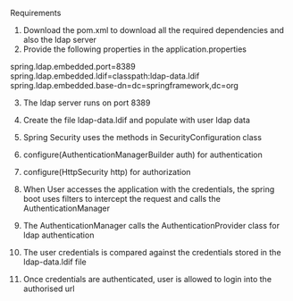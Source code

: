 Requirements

1. Download the pom.xml to download all the required dependencies and also the ldap server
2. Provide the following properties in the application.properties

spring.ldap.embedded.port=8389
spring.ldap.embedded.ldif=classpath:ldap-data.ldif
spring.ldap.embedded.base-dn=dc=springframework,dc=org

3. The ldap server runs on port 8389 
4. Create the file ldap-data.ldif and populate with user ldap data

5. Spring Security uses the methods in SecurityConfiguration class

1. configure(AuthenticationManagerBuilder auth) for authentication
2. configure(HttpSecurity http) for authorization


1. When User accesses the application with the credentials, the spring boot uses filters to intercept the request and calls the AuthenticationManager
2. The AuthenticationManager calls the AuthenticationProvider class for ldap authentication
3. The user credentials is compared against the credentials stored in the ldap-data.ldif file
4. Once credentials are authenticated, user is allowed to login into the authorised url
